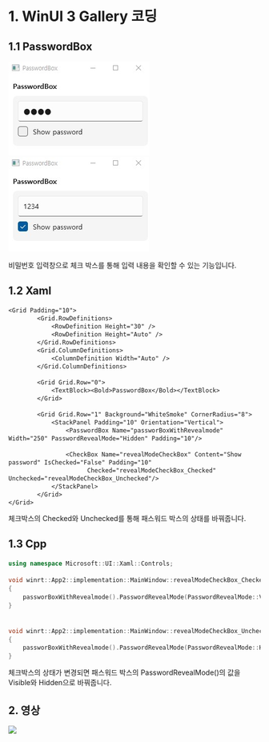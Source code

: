 # 1. WinUI 3 Gallery 코딩

## 1.1 PasswordBox

![1](/img/1.png) ![2](/img/2.png)

비밀번호 입력창으로 체크 박스를 통해 입력 내용을 확인할 수 있는 기능입니다.

## 1.2 Xaml

```xaml
<Grid Padding="10">
        <Grid.RowDefinitions>
            <RowDefinition Height="30" />
            <RowDefinition Height="Auto" />
        </Grid.RowDefinitions>
        <Grid.ColumnDefinitions>
            <ColumnDefinition Width="Auto" />
        </Grid.ColumnDefinitions>

        <Grid Grid.Row="0">
            <TextBlock><Bold>PasswordBox</Bold></TextBlock>
        </Grid>

        <Grid Grid.Row="1" Background="WhiteSmoke" CornerRadius="8">
            <StackPanel Padding="10" Orientation="Vertical">
                <PasswordBox Name="passworBoxWithRevealmode" Width="250" PasswordRevealMode="Hidden" Padding="10"/>

                <CheckBox Name="revealModeCheckBox" Content="Show password" IsChecked="False" Padding="10"
                      Checked="revealModeCheckBox_Checked" Unchecked="revealModeCheckBox_Unchecked"/>
            </StackPanel>
        </Grid>
</Grid>
```

체크박스의 Checked와 Unchecked를 통해 패스워드 박스의 상태를 바꿔줍니다.

## 1.3 Cpp

```cpp
using namespace Microsoft::UI::Xaml::Controls;

void winrt::App2::implementation::MainWindow::revealModeCheckBox_Checked(winrt::Windows::Foundation::IInspectable const& sender, winrt::Microsoft::UI::Xaml::RoutedEventArgs const& e)
{
    passworBoxWithRevealmode().PasswordRevealMode(PasswordRevealMode::Visible);
}


void winrt::App2::implementation::MainWindow::revealModeCheckBox_Unchecked(winrt::Windows::Foundation::IInspectable const& sender, winrt::Microsoft::UI::Xaml::RoutedEventArgs const& e)
{
    passworBoxWithRevealmode().PasswordRevealMode(PasswordRevealMode::Hidden);
}
```

체크박스의 상태가 변경되면 패스워드 박스의 PasswordRevealMode()의 값을 Visible와 Hidden으로 바꿔줍니다.

## 2. 영상

<img src=https://github.com/LSY3375/App2/blob/master/img/app2%20(1).gif>
